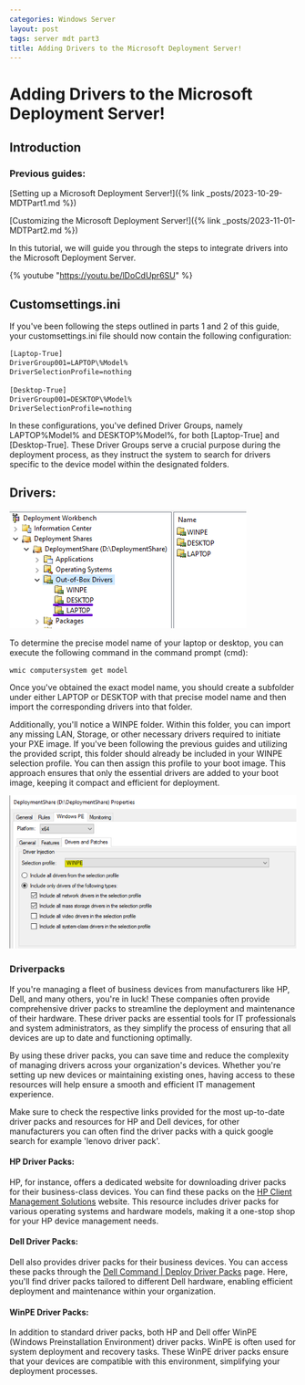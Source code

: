 ```yaml
---
categories: Windows Server
layout: post
tags: server mdt part3
title: Adding Drivers to the Microsoft Deployment Server!
---
```


# Adding Drivers to the Microsoft Deployment Server!

## Introduction

### Previous guides:

[Setting up a Microsoft Deployment Server!]({% link _posts/2023-10-29-MDTPart1.md %})

[Customizing the Microsoft Deployment Server!]({% link _posts/2023-11-01-MDTPart2.md %})

In this tutorial, we will guide you through the steps to integrate drivers into the Microsoft Deployment Server.

{% youtube "https://youtu.be/lDoCdUpr6SU" %}


## Customsettings.ini

If you've been following the steps outlined in parts 1 and 2 of this guide, your customsettings.ini file should now contain the following configuration:

```
[Laptop-True]
DriverGroup001=LAPTOP\%Model%
DriverSelectionProfile=nothing

[Desktop-True]
DriverGroup001=DESKTOP\%Model%
DriverSelectionProfile=nothing
```

In these configurations, you've defined Driver Groups, namely LAPTOP\%Model% and DESKTOP\%Model%, for both [Laptop-True] and [Desktop-True]. These Driver Groups serve a crucial purpose during the deployment process, as they instruct the system to search for drivers specific to the device model within the designated folders.

## Drivers:
![Out-Of-Box Drivers](/assets/img/MDT/MDT_Out-Of-Box-Drivers.png)

To determine the precise model name of your laptop or desktop, you can execute the following command in the command prompt (cmd):

```
wmic computersystem get model
```

Once you've obtained the exact model name, you should create a subfolder under either LAPTOP or DESKTOP with that precise model name and then import the corresponding drivers into that folder.

Additionally, you'll notice a WINPE folder. Within this folder, you can import any missing LAN, Storage, or other necessary drivers required to initiate your PXE image. If you've been following the previous guides and utilizing the provided script, this folder should already be included in your WINPE selection profile. You can then assign this profile to your boot image. This approach ensures that only the essential drivers are added to your boot image, keeping it compact and efficient for deployment.

![WINPE Selection Profile](/assets/img/MDT/MDT_WINPE_SelectionProfile.png)

### Driverpacks

If you're managing a fleet of business devices from manufacturers like HP, Dell, and many others, you're in luck! These companies often provide comprehensive driver packs to streamline the deployment and maintenance of their hardware. These driver packs are essential tools for IT professionals and system administrators, as they simplify the process of ensuring that all devices are up to date and functioning optimally. 

By using these driver packs, you can save time and reduce the complexity of managing drivers across your organization's devices. Whether you're setting up new devices or maintaining existing ones, having access to these resources will help ensure a smooth and efficient IT management experience.

Make sure to check the respective links provided for the most up-to-date driver packs and resources for HP and Dell devices, for other manufacturers you can often find the driver packs with a quick google search for example 'lenovo driver pack'.

#### HP Driver Packs: 

HP, for instance, offers a dedicated website for downloading driver packs for their business-class devices. 
You can find these packs on the [HP Client Management Solutions](https://www.hp.com/us-en/solutions/client-management-solutions/drivers-pack.html) website. 
This resource includes driver packs for various operating systems and hardware models, making it a one-stop shop for your HP device management needs.

#### Dell Driver Packs: 

Dell also provides driver packs for their business devices.
You can access these packs through the [Dell Command | Deploy Driver Packs](https://www.dell.com/support/kbdoc/en-us/000124139/dell-command-deploy-driver-packs-for-enterprise-client-os-deployment) page. 
Here, you'll find driver packs tailored to different Dell hardware, enabling efficient deployment and maintenance within your organization.

#### WinPE Driver Packs: 

In addition to standard driver packs, both HP and Dell offer WinPE (Windows Preinstallation Environment) driver packs. WinPE is often used for system deployment and recovery tasks. These WinPE driver packs ensure that your devices are compatible with this environment, simplifying your deployment processes.